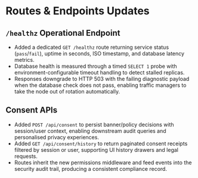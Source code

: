 # Routes & Endpoints Updates

## `/healthz` Operational Endpoint
- Added a dedicated `GET /healthz` route returning service status (`pass`/`fail`), uptime in seconds, ISO timestamp, and database latency metrics.
- Database health is measured through a timed `SELECT 1` probe with environment-configurable timeout handling to detect stalled replicas.
- Responses downgrade to HTTP 503 with the failing diagnostic payload when the database check does not pass, enabling traffic managers to take the node out of rotation automatically.

## Consent APIs
- Added `POST /api/consent` to persist banner/policy decisions with session/user context, enabling downstream audit queries and personalised privacy experiences.
- Added `GET /api/consent/history` to return paginated consent receipts filtered by session or user, supporting UI history drawers and legal requests.
- Routes inherit the new permissions middleware and feed events into the security audit trail, producing a consistent compliance record.
